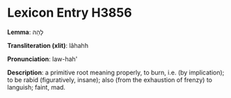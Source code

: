 # Lexicon Entry H3856

**Lemma**: לָהַהּ

**Transliteration (xlit)**: lâhahh

**Pronunciation**: law-hah'

**Description**:
a primitive root meaning properly, to burn, i.e. (by implication); to be rabid (figuratively, insane); also (from the exhaustion of frenzy) to languish; faint, mad.
